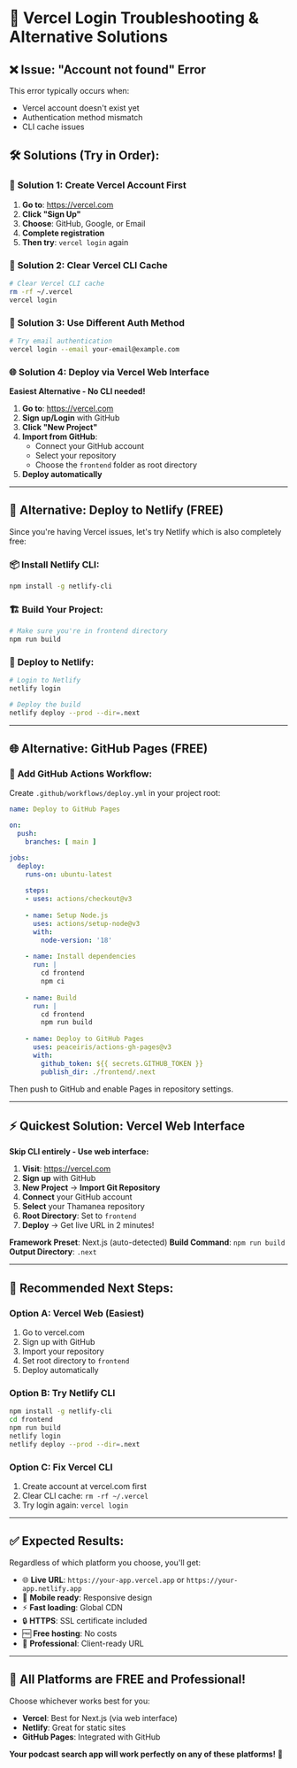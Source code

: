 # 🔧 Vercel Login Troubleshooting & Alternative Solutions

## ❌ **Issue: "Account not found" Error**

This error typically occurs when:
- Vercel account doesn't exist yet
- Authentication method mismatch
- CLI cache issues

## 🛠️ **Solutions (Try in Order):**

### 🔄 **Solution 1: Create Vercel Account First**
1. **Go to**: https://vercel.com
2. **Click "Sign Up"**
3. **Choose**: GitHub, Google, or Email
4. **Complete registration**
5. **Then try**: `vercel login` again

### 🧹 **Solution 2: Clear Vercel CLI Cache**
```bash
# Clear Vercel CLI cache
rm -rf ~/.vercel
vercel login
```

### 🔑 **Solution 3: Use Different Auth Method**
```bash
# Try email authentication
vercel login --email your-email@example.com
```

### 🌐 **Solution 4: Deploy via Vercel Web Interface**
**Easiest Alternative - No CLI needed!**

1. **Go to**: https://vercel.com
2. **Sign up/Login** with GitHub
3. **Click "New Project"**
4. **Import from GitHub**:
   - Connect your GitHub account
   - Select your repository
   - Choose the `frontend` folder as root directory
5. **Deploy automatically**

---

## 🚀 **Alternative: Deploy to Netlify (FREE)**

Since you're having Vercel issues, let's try Netlify which is also completely free:

### 📦 **Install Netlify CLI:**
```bash
npm install -g netlify-cli
```

### 🏗️ **Build Your Project:**
```bash
# Make sure you're in frontend directory
npm run build
```

### 🚀 **Deploy to Netlify:**
```bash
# Login to Netlify
netlify login

# Deploy the build
netlify deploy --prod --dir=.next
```

---

## 🌐 **Alternative: GitHub Pages (FREE)**

### 📝 **Add GitHub Actions Workflow:**

Create `.github/workflows/deploy.yml` in your project root:

```yaml
name: Deploy to GitHub Pages

on:
  push:
    branches: [ main ]

jobs:
  deploy:
    runs-on: ubuntu-latest
    
    steps:
    - uses: actions/checkout@v3
    
    - name: Setup Node.js
      uses: actions/setup-node@v3
      with:
        node-version: '18'
        
    - name: Install dependencies
      run: |
        cd frontend
        npm ci
        
    - name: Build
      run: |
        cd frontend
        npm run build
        
    - name: Deploy to GitHub Pages
      uses: peaceiris/actions-gh-pages@v3
      with:
        github_token: ${{ secrets.GITHUB_TOKEN }}
        publish_dir: ./frontend/.next
```

Then push to GitHub and enable Pages in repository settings.

---

## ⚡ **Quickest Solution: Vercel Web Interface**

**Skip CLI entirely - Use web interface:**

1. **Visit**: https://vercel.com
2. **Sign up** with GitHub
3. **New Project** → **Import Git Repository**
4. **Connect** your GitHub account
5. **Select** your Thamanea repository
6. **Root Directory**: Set to `frontend`
7. **Deploy** → Get live URL in 2 minutes!

**Framework Preset**: Next.js (auto-detected)
**Build Command**: `npm run build`
**Output Directory**: `.next`

---

## 🎯 **Recommended Next Steps:**

### **Option A: Vercel Web (Easiest)**
1. Go to vercel.com
2. Sign up with GitHub
3. Import your repository
4. Set root directory to `frontend`
5. Deploy automatically

### **Option B: Try Netlify CLI**
```bash
npm install -g netlify-cli
cd frontend
npm run build
netlify login
netlify deploy --prod --dir=.next
```

### **Option C: Fix Vercel CLI**
1. Create account at vercel.com first
2. Clear CLI cache: `rm -rf ~/.vercel`
3. Try login again: `vercel login`

---

## ✅ **Expected Results:**

Regardless of which platform you choose, you'll get:
- 🌐 **Live URL**: `https://your-app.vercel.app` or `https://your-app.netlify.app`
- 📱 **Mobile ready**: Responsive design
- ⚡ **Fast loading**: Global CDN
- 🔒 **HTTPS**: SSL certificate included
- 🆓 **Free hosting**: No costs
- 🚀 **Professional**: Client-ready URL

---

## 🎉 **All Platforms are FREE and Professional!**

Choose whichever works best for you:
- **Vercel**: Best for Next.js (via web interface)
- **Netlify**: Great for static sites
- **GitHub Pages**: Integrated with GitHub

**Your podcast search app will work perfectly on any of these platforms!** 🚀
